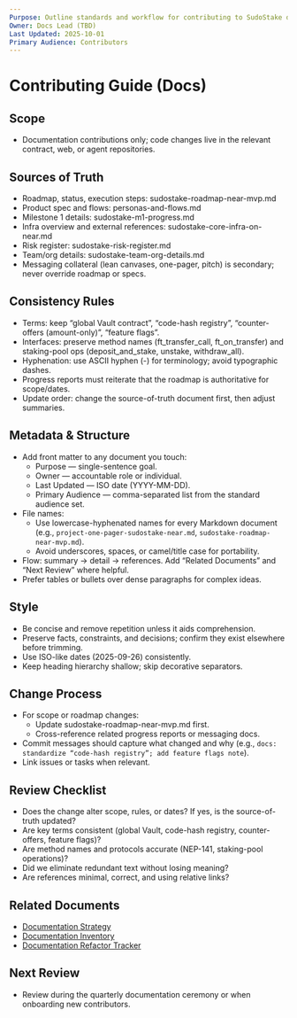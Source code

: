 ```yaml
---
Purpose: Outline standards and workflow for contributing to SudoStake documentation.
Owner: Docs Lead (TBD)
Last Updated: 2025-10-01
Primary Audience: Contributors
---
```


# Contributing Guide (Docs)

## Scope
- Documentation contributions only; code changes live in the relevant contract, web, or agent repositories.

## Sources of Truth
- Roadmap, status, execution steps: sudostake-roadmap-near-mvp.md
- Product spec and flows: personas-and-flows.md
- Milestone 1 details: sudostake-m1-progress.md
- Infra overview and external references: sudostake-core-infra-on-near.md
- Risk register: sudostake-risk-register.md
- Team/org details: sudostake-team-org-details.md
- Messaging collateral (lean canvases, one-pager, pitch) is secondary; never override roadmap or specs.

## Consistency Rules
- Terms: keep “global Vault contract”, “code-hash registry”, “counter-offers (amount-only)”, “feature flags”.
- Interfaces: preserve method names (ft_transfer_call, ft_on_transfer) and staking-pool ops (deposit_and_stake, unstake, withdraw_all).
- Hyphenation: use ASCII hyphen (-) for terminology; avoid typographic dashes.
- Progress reports must reiterate that the roadmap is authoritative for scope/dates.
- Update order: change the source-of-truth document first, then adjust summaries.

## Metadata & Structure
- Add front matter to any document you touch:
  - Purpose — single-sentence goal.
  - Owner — accountable role or individual.
  - Last Updated — ISO date (YYYY-MM-DD).
  - Primary Audience — comma-separated list from the standard audience set.
- File names:
  - Use lowercase-hyphenated names for every Markdown document (e.g., `project-one-pager-sudostake-near.md`, `sudostake-roadmap-near-mvp.md`).
  - Avoid underscores, spaces, or camel/title case for portability.
- Flow: summary → detail → references. Add “Related Documents” and “Next Review” where helpful.
- Prefer tables or bullets over dense paragraphs for complex ideas.

## Style
- Be concise and remove repetition unless it aids comprehension.
- Preserve facts, constraints, and decisions; confirm they exist elsewhere before trimming.
- Use ISO-like dates (2025-09-26) consistently.
- Keep heading hierarchy shallow; skip decorative separators.

## Change Process
- For scope or roadmap changes:
  - Update sudostake-roadmap-near-mvp.md first.
  - Cross-reference related progress reports or messaging docs.
- Commit messages should capture what changed and why (e.g., `docs: standardize “code-hash registry”; add feature flags note`).
- Link issues or tasks when relevant.

## Review Checklist
- Does the change alter scope, rules, or dates? If yes, is the source-of-truth updated?
- Are key terms consistent (global Vault, code-hash registry, counter-offers, feature flags)?
- Are method names and protocols accurate (NEP-141, staking-pool operations)?
- Did we eliminate redundant text without losing meaning?
- Are references minimal, correct, and using relative links?

## Related Documents
- [Documentation Strategy](../meta/documentation-strategy.md)
- [Documentation Inventory](../meta/documentation-inventory.md)
- [Documentation Refactor Tracker](../meta/documentation-refactor-tracker.md)

## Next Review
- Review during the quarterly documentation ceremony or when onboarding new contributors.
